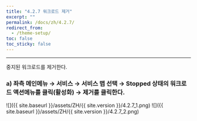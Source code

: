 ```yaml
---
title: "4.2.7 워크로드 제거"
excerpt: ""
permalink: /docs/zh/4.2.7/
redirect_from:
  - /theme-setup/
toc: false
toc_sticky: false
---
```


---
중지된 워크로드를 제거한다.

### a\) 좌측 메인메뉴 → 서비스 → 서비스 맵 선택 → Stopped 상태의 워크로드 액션메뉴를 클릭\(활성화\) → 제거를 클릭한다.
![]({{ site.baseurl }}/assets/ZH/{{ site.version }}/4.2.7_1.png)
![]({{ site.baseurl }}/assets/ZH/{{ site.version }}/4.2.7_2.png)
